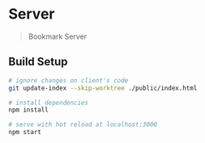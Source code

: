 # Server

> Bookmark Server

## Build Setup

``` bash
# ignore changes on client's code
git update-index --skip-worktree ./public/index.html

# install dependencies
npm install

# serve with hot reload at localhost:3000
npm start
```